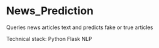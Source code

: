 # News_Prediction
Queries news articles text and predicts fake or true articles

Technical stack:
Python
Flask
NLP
